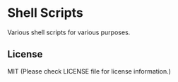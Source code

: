 # Shell Scripts

Various shell scripts for various purposes.

## License
MIT (Please check LICENSE file for license information.)
